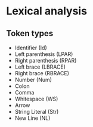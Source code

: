 # Lexical analysis

## Token types
* Identifier (Id)
* Left parenthesis (LPAR)
* Right parenthesis (RPAR)
* Left brace (LBRACE)
* Right brace (RBRACE)
* Number (Num)
* Colon
* Comma
* Whitespace (WS)
* Arrow
* String Literal (Str)
* New Line (NL)